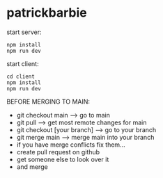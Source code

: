 # patrickbarbie

start server:
```
npm install
npm run dev
```

start client:
```
cd client
npm install
npm run dev
```

BEFORE MERGING TO MAIN:
- git checkout main --> go to main
- git pull --> get most remote changes for main
- git checkout [your branch] --> go to your branch
- git merge main --> merge main into your branch
- if you have merge conflicts fix them...
- create pull request on github
- get someone else to look over it
- and merge
